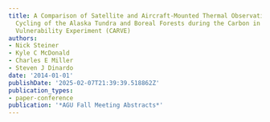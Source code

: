 ```yaml
---
title: A Comparison of Satellite and Aircraft-Mounted Thermal Observations of Freeze/Thaw
  Cycling of the Alaska Tundra and Boreal Forests during the Carbon in the Arctic
  Vulnerability Experiment (CARVE)
authors:
- Nick Steiner
- Kyle C McDonald
- Charles E Miller
- Steven J Dinardo
date: '2014-01-01'
publishDate: '2025-02-07T21:39:39.518862Z'
publication_types:
- paper-conference
publication: '*AGU Fall Meeting Abstracts*'
---
```

